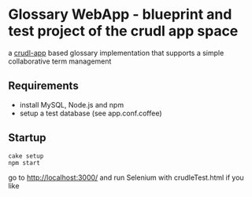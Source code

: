 # Glossary WebApp - blueprint and test project of the crudl app space

a [crudl-app](http://github.com/dgf/crudl-app) based glossary implementation
that supports a simple collaborative term management

## Requirements

 * install MySQL, Node.js and npm
 * setup a test database (see app.conf.coffee)

## Startup

    cake setup
    npm start

go to [http://localhost:3000/](http://localhost:3000/) and
run Selenium with crudleTest.html if you like
